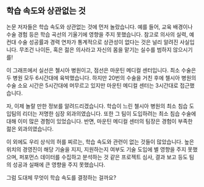 ## 학습 속도와 상관없는 것
논문 저자들은 학습 속도와 상관없는 것에 먼저 놀랐습니다. 예를 들어, 교육 배경이나 수술 경험 등은 학습 곡선의 기울기에 영향을 주지 못했습니다. 참고로 의사의 실력, 예컨대 수술 성공률과 경력 연차가 통계적으로 상관성이 없다는 것은 널리 알려진 사실입니다. 무조건 나이든, 혹은 젊은 의사라고 자신의 몸을 맡기는 실수를 범하지 않으시기를!

이 그래프에서 실선은 첼시아 병원이고, 점선은 마운틴 메디컬 센터입니다. 최소 수술은 두 병원 모두 6시간대에 육박했습니다. 하지만 20번의 수술을 거친 후에 첼시아 병원의 수술 소요 시간은 5시간대에 머무르고 있지만 마운틴 메디컬 센터는 3시간대로 접근했습니다.

자, 이제 놀랄 만한 정보를 알려드리겠습니다. 학습이 느린 첼시아 병원의 최소 침습 도입팀의 리더는 저명한 심장 외과의였습니다. 또한 그 팀이 도입하려는 최소 침습 수술에 대해 이미 많은 경험이 있었습니다. 반면, 마운틴 메디컬 센터의 팀장은 경험이 부족한 젊은 외과의였습니다.

이 외에도 우리 상식의 허를 찌르는, 학습 속도와 관련이 없는 것들이 많았습니다. 높은 위치의 경영진이 해당 기술을 지지, 지원하는지 여부도 기술 도입에 별 영향을 주지 못했으며, 퍼포먼스 데이터를 수집하고 분석하는 것 같은 프로젝트 심사, 결과 보고 등도 팀의 성공과 실패에 큰 영향을 주지 못했습니다.

그럼 도대체 무엇이 학습 속도를 결정하는 걸까요?